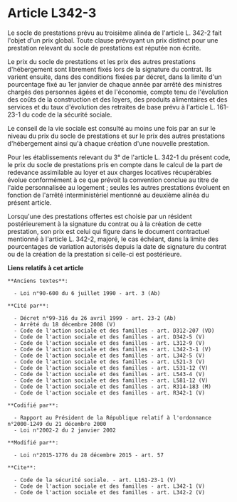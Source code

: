 # Article L342-3

Le socle de prestations prévu au troisième alinéa de l'article L. 342-2 fait l'objet d'un prix global. Toute clause prévoyant
un prix distinct pour une prestation relevant du socle de prestations est réputée non écrite. 

Le prix du socle de prestations et les prix des autres prestations d'hébergement sont librement fixés lors de la signature du
contrat. Ils varient ensuite, dans des conditions fixées par décret, dans la limite d'un pourcentage fixé au 1er janvier de
chaque année par arrêté des ministres chargés des personnes âgées et de l'économie, compte tenu de l'évolution des coûts de
la construction et des loyers, des produits alimentaires et des services et du taux d'évolution des retraites de base prévu à
l'article L. 161-23-1 du code de la sécurité sociale. 

Le conseil de la vie sociale est consulté au moins une fois par an sur le niveau du prix du socle de prestations et sur le
prix des autres prestations d'hébergement ainsi qu'à chaque création d'une nouvelle prestation. 

Pour les établissements relevant du 3° de l'article L. 342-1 du présent code, le prix du socle de prestations pris en compte
dans le calcul de la part de redevance assimilable au loyer et aux charges locatives récupérables évolue conformément à ce
que prévoit la convention conclue au titre de l'aide personnalisée au logement ; seules les autres prestations évoluent en
fonction de l'arrêté interministériel mentionné au deuxième alinéa du présent article. 

Lorsqu'une des prestations offertes est choisie par un résident postérieurement à la signature du contrat ou à la création de
cette prestation, son prix est celui qui figure dans le document contractuel mentionné à l'article L. 342-2, majoré, le cas
échéant, dans la limite des pourcentages de variation autorisés depuis la date de signature du contrat ou de la création de
la prestation si celle-ci est postérieure.

**Liens relatifs à cet article**

	**Anciens textes**:

	  - Loi n°90-600 du 6 juillet 1990 - art. 3 (Ab)

	**Cité par**:

	  - Décret n°99-316 du 26 avril 1999 - art. 23-2 (Ab)
	  - Arrêté du 18 décembre 2008 (V)
	  - Code de l'action sociale et des familles - art. D312-207 (VD)
	  - Code de l'action sociale et des familles - art. D342-5 (V)
	  - Code de l'action sociale et des familles - art. L312-9 (V)
	  - Code de l'action sociale et des familles - art. L342-3-1 (V)
	  - Code de l'action sociale et des familles - art. L342-5 (V)
	  - Code de l'action sociale et des familles - art. L521-3 (V)
	  - Code de l'action sociale et des familles - art. L531-12 (V)
	  - Code de l'action sociale et des familles - art. L543-4 (V)
	  - Code de l'action sociale et des familles - art. L581-12 (V)
	  - Code de l'action sociale et des familles - art. R314-183 (M)
	  - Code de l'action sociale et des familles - art. R342-1 (V)

	**Codifié par**:

	  - Rapport au Président de la République relatif à l'ordonnance n°2000-1249 du 21 décembre 2000
	  - Loi n°2002-2 du 2 janvier 2002

	**Modifié par**:

	  - Loi n°2015-1776 du 28 décembre 2015 - art. 57

	**Cite**:

	  - Code de la sécurité sociale. - art. L161-23-1 (V)
	  - Code de l'action sociale et des familles - art. L342-1 (V)
	  - Code de l'action sociale et des familles - art. L342-2 (V)
